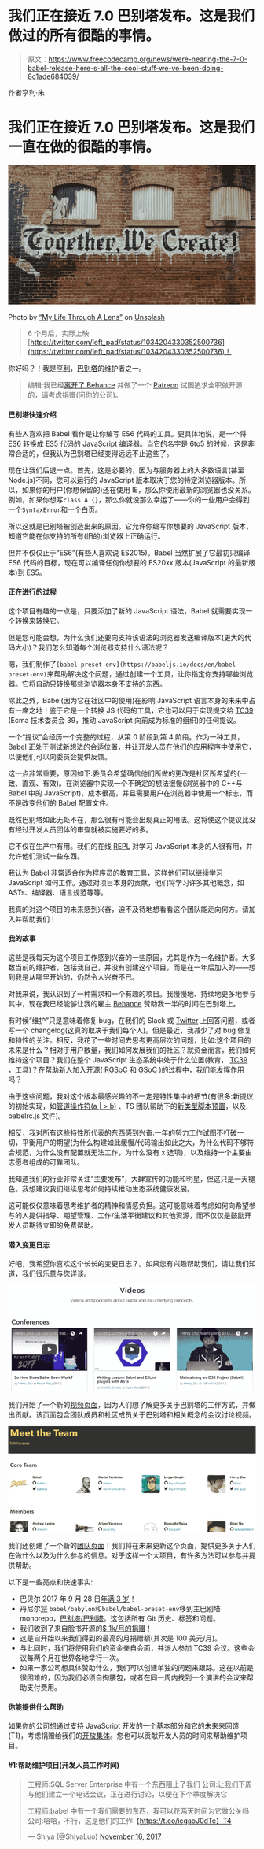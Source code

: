 # 我们正在接近 7.0 巴别塔发布。这是我们做过的所有很酷的事情。

> 原文：<https://www.freecodecamp.org/news/were-nearing-the-7-0-babel-release-here-s-all-the-cool-stuff-we-ve-been-doing-8c1ade684039/>

作者亨利·朱

# 我们正在接近 7.0 巴别塔发布。这是我们一直在做的很酷的事情。

![1*vLtFVPTHJGDfw3XOl4C1Sw](img/e6412b96e8d72ff0050c0b3b337cc9b3.png)

Photo by [“My Life Through A Lens”](https://unsplash.com/photos/bq31L0jQAjU?utm_source=unsplash&utm_medium=referral&utm_content=creditCopyText) on [Unsplash](https://unsplash.com/search/photos/change?utm_source=unsplash&utm_medium=referral&utm_content=creditCopyText)

> 6 个月后，实际上映[https://twitter.com/left_pad/status/1034204330352500736](https://twitter.com/left_pad/status/1034204330352500736)！

你好吗？！我是[亨利](http://twitter.com/left_pad)，[巴别塔](http://babeljs.io/)的维护者之一。

>编辑:我已经[离开了 Behance](https://www.henryzoo.com/blog/2018/02/15/leaving-behance.html) 并做了一个 [Patreon](https://www.patreon.com/henryzhu) 试图追求全职做开源的，请考虑捐赠(问你的公司)。

#### 巴别塔快速介绍

有些人喜欢把 Babel 看作是让你编写 ES6 代码的工具。更具体地说，是一个将 ES6 转换成 ES5 代码的 JavaScript 编译器。当它的名字是 6to5 的时候，这是非常合适的，但我认为巴别塔已经变得远远不止这些了。

现在让我们后退一点。首先，这是必要的，因为与服务器上的大多数语言(甚至 Node.js)不同，您可以运行的 JavaScript 版本取决于您的特定浏览器版本。所以，如果你的用户(你想保留的)还在使用 IE，那么你使用最新的浏览器也没关系。例如，如果你想写`class A {}`，那么你就没那么幸运了——你的一些用户会得到一个`SyntaxError`和一个白页。

所以这就是巴别塔被创造出来的原因。它允许你编写你想要的 JavaScript 版本，知道它能在你支持的所有(旧的)浏览器上正确运行。

但并不仅仅止于“ES6”(有些人喜欢说 ES2015)。Babel 当然扩展了它最初只编译 ES6 代码的目标，现在可以编译任何你想要的 ES20xx 版本(JavaScript 的最新版本)到 ES5。

#### 正在进行的过程

这个项目有趣的一点是，只要添加了新的 JavaScript 语法，Babel 就需要实现一个转换来转换它。

但是您可能会想，为什么我们还要向支持该语法的浏览器发送编译版本(更大的代码大小)？我们怎么知道每个浏览器支持什么语法呢？

嗯，我们制作了`[babel-preset-env](https://babeljs.io/docs/en/babel-preset-env)`来帮助解决这个问题，通过创建一个工具，让你指定你支持哪些浏览器。它将自动只转换那些浏览器本身不支持的东西。

除此之外，Babel(因为它在社区中的使用)在影响 JavaScript 语言本身的未来中占有一席之地！鉴于它是一个转换 JS 代码的工具，它也可以用于实现提交给 [TC39](http://2ality.com/2015/11/tc39-process.html) (Ecma 技术委员会 39，推动 JavaScript 向前成为标准的组织)的任何提议。

一个“提议”会经历一个完整的过程，从第 0 阶段到第 4 阶段。作为一种工具，Babel 正处于测试新想法的合适位置，并让开发人员在他们的应用程序中使用它，以便他们可以向委员会提供反馈。

这一点非常重要，原因如下:委员会希望确信他们所做的更改是社区所希望的(一致、直观、有效)。在浏览器中实现一个不确定的想法很慢(浏览器中的 C++与 Babel 中的 JavaScript)，成本很高，并且需要用户在浏览器中使用一个标志，而不是改变他们的 Babel 配置文件。

既然巴别塔如此无处不在，那么很有可能会出现真正的用法。这将使这个提议比没有经过开发人员团体的审查就被实施要好的多。

它不仅在生产中有用。我们的在线 [REPL](https://babeljs.io/repl) 对学习 JavaScript 本身的人很有用，并允许他们测试一些东西。

我认为 Babel 非常适合作为程序员的教育工具，这样他们可以继续学习 JavaScript 如何工作。通过对项目本身的贡献，他们将学习许多其他概念，如 ASTs、编译器、语言规范等等。

我真的对这个项目的未来感到兴奋，迫不及待地想看看这个团队能走向何方。请加入并帮助我们！

#### 我的故事

这些是我每天为这个项目工作感到兴奋的一些原因，尤其是作为一名维护者。大多数当前的维护者，包括我自己，并没有创建这个项目，而是在一年后加入的——想到我是从哪里开始的，仍然令人兴奋不已。

对我来说，我认识到了一种需求和一个有趣的项目。我慢慢地、持续地更多地参与其中，现在我已经能够让我的雇主 [Behance](https://www.behance.net/) 赞助我一半的时间在巴别塔上。

有时候“维护”只是意味着修复 bug，在我们的 Slack 或 [Twitter](https://twitter.com/babeljs/) 上回答问题，或者写一个 changelog(这真的取决于我们每个人)。但是最近，我减少了对 bug 修复和特性的关注。相反，我花了一些时间去思考更高层次的问题，比如:这个项目的未来是什么？相对于用户数量，我们如何发展我们的社区？就资金而言，我们如何维持这个项目？我们在整个 JavaScript 生态系统中处于什么位置(教育， [TC39](https://github.com/tc39/proposals) ，工具)？在帮助新人加入开源( [RGSoC](https://twitter.com/left_pad/status/959439119960215552) 和 [GSoC](https://summerofcode.withgoogle.com/) )的过程中，我们能发挥作用吗？

由于这些问题，我对这个版本最感兴趣的不一定是特性集中的细节(有很多:新提议的初始实现，如[管道操作符(a | > b)](https://github.com/babel/babel/tree/master/packages/babel-plugin-proposal-pipeline-operator) 、TS 团队帮助下的[新类型脚本预置](https://github.com/babel/babel/tree/master/packages/babel-preset-typescript)，以及. babelrc.js 文件)。

相反，我对所有这些特性所代表的东西感到兴奋:一年的努力工作试图不打破一切，平衡用户的期望(为什么构建如此缓慢/代码输出如此之大，为什么代码不够符合规范，为什么没有配置就无法工作，为什么没有 x 选项)，以及维持一个主要由志愿者组成的可靠团队。

我知道我们的行业非常关注“主要发布”，大肆宣传的功能和明星，但这只是一天褪色。我想建议我们继续思考如何持续推动生态系统健康发展。

这可能仅仅意味着思考维护者的精神和情感负担。这可能意味着考虑如何向希望参与的人提供指导、期望管理、工作/生活平衡建议和其他资源，而不仅仅是鼓励开发人员期待立即的免费帮助。

#### 潜入变更日志

好吧，我希望你喜欢这个长长的变更日志？。如果您有兴趣帮助我们，请让我们知道，我们很乐意与您详谈。

![0*zvhm_vD3VWFaWA1c](img/90390deefd15a28f434392b9c62d018f.png)

我们开始了一个新的[视频页面](https://babeljs.io/docs/community/videos/)，因为人们想了解更多关于巴别塔的工作方式，并做出贡献。该页面包含团队成员和社区成员关于巴别塔和相关概念的会议讨论视频。

![0*8q5nV1APkAFKydrZ](img/d92fd10dd6b93c125790d3e17ac355b8.png)

我们还创建了一个新的[团队页面](https://babeljs.io/team)！我们将在未来更新这个页面，提供更多关于人们在做什么以及为什么参与的信息。对于这样一个大项目，有许多方法可以参与并提供帮助。

以下是一些亮点和快速事实:

*   巴贝尔 2017 年 9 月 28 日[年满 3 岁](https://babeljs.io/blog/2017/10/05/babel-turns-three)！
*   丹尼尔[将](https://twitter.com/left_pad/status/926096965565370369) `babel/babylon`和`babel/babel-preset-env`移到主巴别塔 monorepo，[巴别塔/巴别塔](https://github.com/babel/babel)。这包括所有 Git 历史、标签和问题。
*   我们收到了来自脸书开源的[$ 1k/月的捐赠](https://twitter.com/left_pad/status/923696620935421953)！
*   这是自开始以来我们得到的最高的月捐赠额(其次是 100 美元/月)。
*   与此同时，我们将使用我们的资金亲自会面，并派人参加 TC39 会议。这些会议每两个月在世界各地举行一次。
*   如果一家公司想具体赞助什么，我们可以创建单独的问题来跟踪。这在以前是很困难的，因为我们必须自掏腰包，或者在同一周内找到一个演讲的会议来帮助支付费用。

#### 你能提供什么帮助

如果你的公司想通过支持 JavaScript 开发的一个基本部分和它的未来来回馈(T1)，考虑捐赠给我们的[开放集体](https://opencollective.com/babel)。您也可以贡献开发人员的时间来帮助维护项目。

#### #1:帮助维护项目(开发人员工作时间)

> 工程师:SQL Server Enterprise 中有一个东西阻止了我们
> 公司:让我们下周与他们建立一个电话会议，正在进行讨论，以便在下个季度解决它
> 
> 工程师:babel 中有一个我们需要的东西，我可以花两天时间为它做公关吗
> 公司:哈哈，不行，这是他们的工作【https://t.co/icgaoJ0dTe】T4
> 
> — Shiya (@ShiyaLuo) [November 16, 2017](https://twitter.com/ShiyaLuo/status/931230821976907776?ref_src=twsrc%5Etfw)